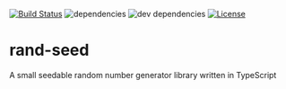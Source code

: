 [![Build Status](https://travis-ci.org/michaeldzjap/waveplayer.js.svg?branch=master)](https://travis-ci.org/michaeldzjap/waveplayer.js) ![dependencies](https://img.shields.io/david/michaeldzjap/waveplayer.js.svg)
![dev dependencies](https://img.shields.io/david/dev/michaeldzjap/waveplayer.js.svg)
[![License](https://img.shields.io/npm/l/react-signature-pad-wrapper.svg)](https://github.com/michaeldzjap/waveplayer.js/blob/master/LICENSE)

# rand-seed
A small seedable random number generator library written in TypeScript
